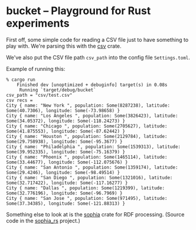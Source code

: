 # bucket – Playground for Rust experiments

First off, some simple code for reading a CSV file just to have something to
play with. We're parsing this with the
[csv](https://docs.rs/csv/1.0.2/csv/) crate.

We've also put the CSV file path `csv_path` into the config file `Settings.toml`.

Example of running this:
```
% cargo run
    Finished dev [unoptimized + debuginfo] target(s) in 0.08s                                                                            
     Running `target/debug/bucket`
csv_path = "csv/test.csv"
csv recs =
City { name: "New York ", population: Some(8287238), latitude: Some(40.7306), longitude: Some(-73.98658) }
City { name: "Los Angeles ", population: Some(3826423), latitude: Some(34.05372), longitude: Some(-118.24273) }
City { name: "Chicago ", population: Some(2705627), latitude: Some(41.875553), longitude: Some(-87.62442) }
City { name: "Houston ", population: Some(2129784), latitude: Some(29.758938), longitude: Some(-95.3677) }
City { name: "Philadelphia ", population: Some(1539313), latitude: Some(39.952335), longitude: Some(-75.16379) }
City { name: "Phoenix ", population: Some(1465114), latitude: Some(33.44677), longitude: Some(-112.075676) }
City { name: "San Antonio ", population: Some(1359174), latitude: Some(29.4246), longitude: Some(-98.49514) }
City { name: "San Diego ", population: Some(1321016), latitude: Some(32.717422), longitude: Some(-117.16277) }
City { name: "Dallas ", population: Some(1219399), latitude: Some(32.776196), longitude: Some(-96.7969) }
City { name: "San Jose ", population: Some(971495), latitude: Some(37.34385), longitude: Some(-121.88313) }
```

Something else to look at is the [sophia](https://docs.rs/sophia/0.1.0/sophia/) crate for RDF processing. (Source code in the [sophia_rs](https://github.com/pchampin/sophia_rs) project.)
